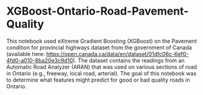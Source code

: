 # XGBoost-Ontario-Road-Pavement-Quality
This notebook used eXtreme Gradient Boosting (XGBoost) on the Pavement condition for provincial highways dataset from the government of Canada (available here: https://open.canada.ca/data/en/dataset/01dfc06c-6ef0-4fd0-a010-8ba20e3c9d10). The dataset contains the readings from an Automatic Road Analyzer (ARAN) that was used on various sections of road in Ontario (e.g., freeway, local road, arterial). The goal of this notebook was to determine what features might predict for good or bad quality roads in Ontario.

